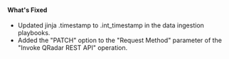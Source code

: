 #### What's Fixed
  
- Updated jinja .timestamp to .int_timestamp in the data ingestion playbooks.
- Added the "PATCH" option to the "Request Method" parameter of the "Invoke QRadar REST API" operation.